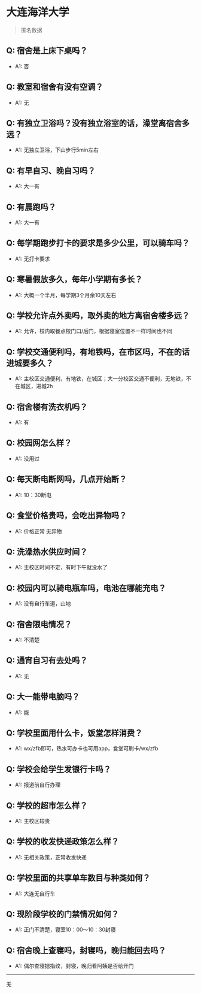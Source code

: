 # 大连海洋大学
> 匿名数据
## Q: 宿舍是上床下桌吗？
- A1: 否
## Q: 教室和宿舍有没有空调？
- A1: 无
## Q: 有独立卫浴吗？没有独立浴室的话，澡堂离宿舍多远？
- A1: 无独立卫浴，下山步行5min左右
## Q: 有早自习、晚自习吗？
- A1: 大一有
## Q: 有晨跑吗？
- A1: 大一有
## Q: 每学期跑步打卡的要求是多少公里，可以骑车吗？
- A1: 无打卡要求
## Q: 寒暑假放多久，每年小学期有多长？
- A1: 大概一个半月，每学期3个月余10天左右
## Q: 学校允许点外卖吗，取外卖的地方离宿舍楼多远？
- A1: 允许，校内取餐点校门口/后门，根据寝室位置不一样时间也不同
## Q: 学校交通便利吗，有地铁吗，在市区吗，不在的话进城要多久？
- A1: 主校区交通便利，有地铁，在城区；大一分校区交通不便利，无地铁，不在城区，进城2h
## Q: 宿舍楼有洗衣机吗？
- A1: 有
## Q: 校园网怎么样？
- A1: 没用过
## Q: 每天断电断网吗，几点开始断？
- A1: 10：30断电
## Q: 食堂价格贵吗，会吃出异物吗？
- A1: 价格正常 无异物
## Q: 洗澡热水供应时间？
- A1: 主校区时间不定，有时下午就没水了
## Q: 校园内可以骑电瓶车吗，电池在哪能充电？
- A1: 没有自行车道，山地
## Q: 宿舍限电情况？
- A1: 不清楚
## Q: 通宵自习有去处吗？
- A1: 无
## Q: 大一能带电脑吗？
- A1: 能
## Q: 学校里面用什么卡，饭堂怎样消费？
- A1: wx/zfb即可，热水可办卡也可用app，食堂可刷卡/wx/zfb
## Q: 学校会给学生发银行卡吗？
- A1: 报道前自行办理
## Q: 学校的超市怎么样？
- A1: 主校区较贵
## Q: 学校的收发快递政策怎么样？
- A1: 无相关政策，正常收发快递
## Q: 学校里面的共享单车数目与种类如何？
- A1: 大连无自行车
## Q: 现阶段学校的门禁情况如何？
- A1: 正门不清楚，寝室10：00～10：30封寝
## Q: 宿舍晚上查寝吗，封寝吗，晚归能回去吗？
- A1: 偶尔查寝摁指纹，封寝，晚归看阿姨是否给开门
***
无